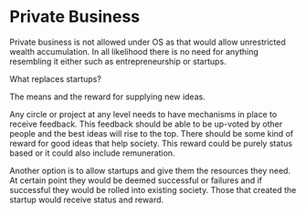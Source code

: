 ---
---

# Private Business

Private business is not allowed under OS as that would allow unrestricted wealth accumulation. In all likelihood there is no need for anything resembling it either such as entrepreneurship or startups.

What replaces startups?

The means and the reward for supplying new ideas.

Any circle or project at any level needs to have mechanisms in place to receive feedback. This feedback should be able to be up-voted by other people and the best ideas will rise to the top. There should be some kind of reward for good ideas that help society. This reward could be purely status based or it could also include remuneration.

Another option is to allow startups and give them the resources they need. At certain point they would be deemed successful or failures and if successful they would be rolled into existing society. Those that created the startup would receive status and reward.
